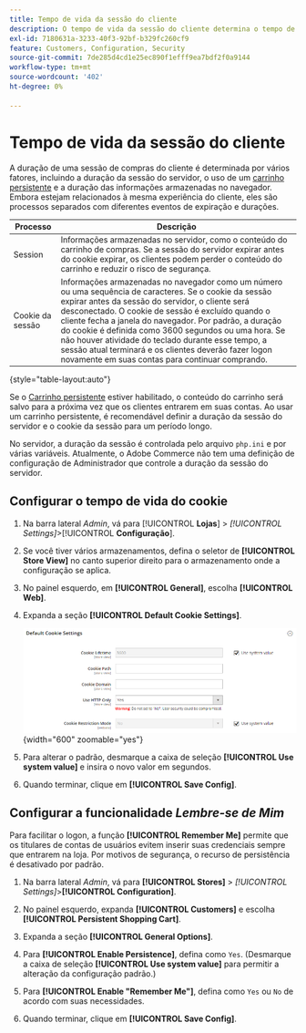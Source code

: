 ```yaml
---
title: Tempo de vida da sessão do cliente
description: O tempo de vida da sessão do cliente determina o tempo de vida de uma sessão de compras do cliente.
exl-id: 7180631a-3233-40f3-92bf-b329fc260cf9
feature: Customers, Configuration, Security
source-git-commit: 7de285d4cd1e25ec890f1efff9ea7bdf2f0a9144
workflow-type: tm+mt
source-wordcount: '402'
ht-degree: 0%

---
```


# Tempo de vida da sessão do cliente

A duração de uma sessão de compras do cliente é determinada por vários fatores, incluindo a duração da sessão do servidor, o uso de um [carrinho persistente](../stores-purchase/cart-persistent.md) e a duração das informações armazenadas no navegador. Embora estejam relacionados à mesma experiência do cliente, eles são processos separados com diferentes eventos de expiração e durações.

| Processo | Descrição |
| --- | --- |
| Session | Informações armazenadas no servidor, como o conteúdo do carrinho de compras. Se a sessão do servidor expirar antes do cookie expirar, os clientes podem perder o conteúdo do carrinho e reduzir o risco de segurança. |
| Cookie da sessão | Informações armazenadas no navegador como um número ou uma sequência de caracteres. Se o cookie da sessão expirar antes da sessão do servidor, o cliente será desconectado. O cookie de sessão é excluído quando o cliente fecha a janela do navegador. Por padrão, a duração do cookie é definida como 3600 segundos ou uma hora. Se não houver atividade do teclado durante esse tempo, a sessão atual terminará e os clientes deverão fazer logon novamente em suas contas para continuar comprando. |

{style="table-layout:auto"}

Se o [Carrinho persistente](../stores-purchase/cart-persistent.md) estiver habilitado, o conteúdo do carrinho será salvo para a próxima vez que os clientes entrarem em suas contas. Ao usar um carrinho persistente, é recomendável definir a duração da sessão do servidor e o cookie da sessão para um período longo.

No servidor, a duração da sessão é controlada pelo arquivo `php.ini` e por várias variáveis. Atualmente, o Adobe Commerce não tem uma definição de configuração de Administrador que controle a duração da sessão do servidor.

## Configurar o tempo de vida do cookie

1. Na barra lateral _Admin_, vá para [!UICONTROL **Lojas**] > _[!UICONTROL Settings]_>[!UICONTROL **Configuração**].

1. Se você tiver vários armazenamentos, defina o seletor de **[!UICONTROL Store View]** no canto superior direito para o armazenamento onde a configuração se aplica.

1. No painel esquerdo, em **[!UICONTROL General]**, escolha **[!UICONTROL Web]**.

1. Expanda a seção **[!UICONTROL Default Cookie Settings]**.

   ![Configurações de cookie padrão](../configuration-reference/general/assets/web-default-cookie-settings.png){width="600" zoomable="yes"}

1. Para alterar o padrão, desmarque a caixa de seleção **[!UICONTROL Use system value]** e insira o novo valor em segundos.

1. Quando terminar, clique em **[!UICONTROL Save Config]**.

## Configurar a funcionalidade _Lembre-se de Mim_

Para facilitar o logon, a função **[!UICONTROL Remember Me]** permite que os titulares de contas de usuários evitem inserir suas credenciais sempre que entrarem na loja. Por motivos de segurança, o recurso de persistência é desativado por padrão.

1. Na barra lateral _Admin_, vá para **[!UICONTROL Stores]** > _[!UICONTROL Settings]_>**[!UICONTROL Configuration]**.

1. No painel esquerdo, expanda **[!UICONTROL Customers]** e escolha **[!UICONTROL Persistent Shopping Cart]**.

1. Expanda a seção **[!UICONTROL General Options]**.

1. Para **[!UICONTROL Enable Persistence]**, defina como `Yes`. (Desmarque a caixa de seleção **[!UICONTROL Use system value]** para permitir a alteração da configuração padrão.)

1. Para **[!UICONTROL Enable "Remember Me"]**, defina como `Yes` ou `No` de acordo com suas necessidades.

1. Quando terminar, clique em **[!UICONTROL Save Config]**.
